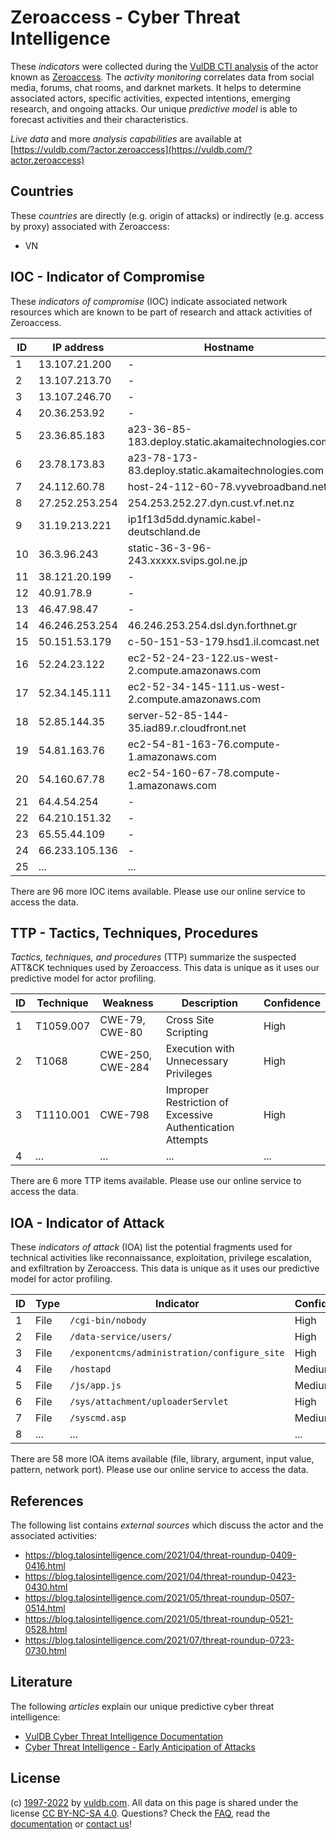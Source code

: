 # Zeroaccess - Cyber Threat Intelligence

These _indicators_ were collected during the [VulDB CTI analysis](https://vuldb.com/?kb.cti) of the actor known as [Zeroaccess](https://vuldb.com/?actor.zeroaccess). The _activity monitoring_ correlates data from social media, forums, chat rooms, and darknet markets. It helps to determine associated actors, specific activities, expected intentions, emerging research, and ongoing attacks. Our unique _predictive model_ is able to forecast activities and their characteristics.

_Live data_ and more _analysis capabilities_ are available at [https://vuldb.com/?actor.zeroaccess](https://vuldb.com/?actor.zeroaccess)

## Countries

These _countries_ are directly (e.g. origin of attacks) or indirectly (e.g. access by proxy) associated with Zeroaccess:

* VN

## IOC - Indicator of Compromise

These _indicators of compromise_ (IOC) indicate associated network resources which are known to be part of research and attack activities of Zeroaccess.

ID | IP address | Hostname | Campaign | Confidence
-- | ---------- | -------- | -------- | ----------
1 | 13.107.21.200 | - | - | High
2 | 13.107.213.70 | - | - | High
3 | 13.107.246.70 | - | - | High
4 | 20.36.253.92 | - | - | High
5 | 23.36.85.183 | a23-36-85-183.deploy.static.akamaitechnologies.com | - | High
6 | 23.78.173.83 | a23-78-173-83.deploy.static.akamaitechnologies.com | - | High
7 | 24.112.60.78 | host-24-112-60-78.vyvebroadband.net | - | High
8 | 27.252.253.254 | 254.253.252.27.dyn.cust.vf.net.nz | - | High
9 | 31.19.213.221 | ip1f13d5dd.dynamic.kabel-deutschland.de | - | High
10 | 36.3.96.243 | static-36-3-96-243.xxxxx.svips.gol.ne.jp | - | High
11 | 38.121.20.199 | - | - | High
12 | 40.91.78.9 | - | - | High
13 | 46.47.98.47 | - | - | High
14 | 46.246.253.254 | 46.246.253.254.dsl.dyn.forthnet.gr | - | High
15 | 50.151.53.179 | c-50-151-53-179.hsd1.il.comcast.net | - | High
16 | 52.24.23.122 | ec2-52-24-23-122.us-west-2.compute.amazonaws.com | - | Medium
17 | 52.34.145.111 | ec2-52-34-145-111.us-west-2.compute.amazonaws.com | - | Medium
18 | 52.85.144.35 | server-52-85-144-35.iad89.r.cloudfront.net | - | High
19 | 54.81.163.76 | ec2-54-81-163-76.compute-1.amazonaws.com | - | Medium
20 | 54.160.67.78 | ec2-54-160-67-78.compute-1.amazonaws.com | - | Medium
21 | 64.4.54.254 | - | - | High
22 | 64.210.151.32 | - | - | High
23 | 65.55.44.109 | - | - | High
24 | 66.233.105.136 | - | - | High
25 | ... | ... | ... | ...

There are 96 more IOC items available. Please use our online service to access the data.

## TTP - Tactics, Techniques, Procedures

_Tactics, techniques, and procedures_ (TTP) summarize the suspected ATT&CK techniques used by Zeroaccess. This data is unique as it uses our predictive model for actor profiling.

ID | Technique | Weakness | Description | Confidence
-- | --------- | -------- | ----------- | ----------
1 | T1059.007 | CWE-79, CWE-80 | Cross Site Scripting | High
2 | T1068 | CWE-250, CWE-284 | Execution with Unnecessary Privileges | High
3 | T1110.001 | CWE-798 | Improper Restriction of Excessive Authentication Attempts | High
4 | ... | ... | ... | ...

There are 6 more TTP items available. Please use our online service to access the data.

## IOA - Indicator of Attack

These _indicators of attack_ (IOA) list the potential fragments used for technical activities like reconnaissance, exploitation, privilege escalation, and exfiltration by Zeroaccess. This data is unique as it uses our predictive model for actor profiling.

ID | Type | Indicator | Confidence
-- | ---- | --------- | ----------
1 | File | `/cgi-bin/nobody` | High
2 | File | `/data-service/users/` | High
3 | File | `/exponentcms/administration/configure_site` | High
4 | File | `/hostapd` | Medium
5 | File | `/js/app.js` | Medium
6 | File | `/sys/attachment/uploaderServlet` | High
7 | File | `/syscmd.asp` | Medium
8 | ... | ... | ...

There are 58 more IOA items available (file, library, argument, input value, pattern, network port). Please use our online service to access the data.

## References

The following list contains _external sources_ which discuss the actor and the associated activities:

* https://blog.talosintelligence.com/2021/04/threat-roundup-0409-0416.html
* https://blog.talosintelligence.com/2021/04/threat-roundup-0423-0430.html
* https://blog.talosintelligence.com/2021/05/threat-roundup-0507-0514.html
* https://blog.talosintelligence.com/2021/05/threat-roundup-0521-0528.html
* https://blog.talosintelligence.com/2021/07/threat-roundup-0723-0730.html

## Literature

The following _articles_ explain our unique predictive cyber threat intelligence:

* [VulDB Cyber Threat Intelligence Documentation](https://vuldb.com/?kb.cti)
* [Cyber Threat Intelligence - Early Anticipation of Attacks](https://www.scip.ch/en/?labs.20201022)

## License

(c) [1997-2022](https://vuldb.com/?kb.changelog) by [vuldb.com](https://vuldb.com/?kb.about). All data on this page is shared under the license [CC BY-NC-SA 4.0](https://creativecommons.org/licenses/by-nc-sa/4.0/). Questions? Check the [FAQ](https://vuldb.com/?kb.faq), read the [documentation](https://vuldb.com/?kb) or [contact us](https://vuldb.com/?contact)!

